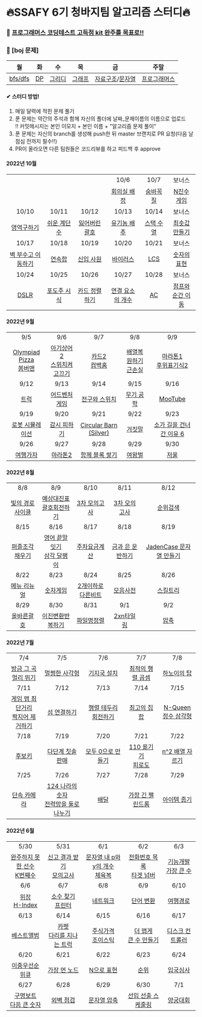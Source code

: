 # 🔥SSAFY 6기 청바지팀 알고리즘 스터디🔥

### 🥊 [프로그래머스 코딩테스트 고득점 kit 완주를 목표로!!](https://programmers.co.kr/learn/challenges?tab=algorithm_practice_kit)
### 🥊 [boj 문제]
| 월 | 화 | 수 | 목 | 금 | 주말 |
| :---: | :---: | :---: | :---: | :---: | :---: |
| [bfs/dfs](https://www.acmicpc.net/workbook/view/1833) | [DP](https://www.acmicpc.net/problemset?sort=ac_desc&solvedac_option=xz%2Cxn&submit=fa%2Cus&tier=9%2C10%2C11%2C12%2C13&algo=25&algo_if=and) | [그리디](https://www.acmicpc.net/problemset?sort=ac_desc&solvedac_option=xz%2Cxn&tier=9%2C10%2C11%2C12%2C13&algo=33&algo_if=and) | [그래프](https://www.acmicpc.net/problemset?sort=ac_desc&solvedac_option=xz%2Cxn&tier=8%2C9%2C10%2C11%2C12%2C13&algo=7&algo_if=and) | [자료구조](https://www.acmicpc.net/problemset?sort=ac_desc&solvedac_option=xz%2Cxn&tier=9%2C10%2C11%2C12%2C13&algo=175&algo_if=and)/[문자열](https://www.acmicpc.net/problemset?sort=ac_desc&solvedac_option=xz%2Cxn&tier=9%2C10%2C11%2C12%2C13&algo=158&algo_if=and) | [프로그래머스](https://school.programmers.co.kr/learn/challenges?page=1&statuses=unsolved&levels=2%2C3&languages=java%2Cjavascript) |


#### ✔ 스터디 방법!

1. 매일 달력에 적힌 문제 풀기
2. 푼 문제는 약간의 주석과 함께 자신의 폴더에 날짜_문제이름의 이름으로 업로드  
!! 커밋메시지는 본인 이모지 + 본인 이름 + "알고리즘 문제 풀이"
3. 푼 문제는 자신의 branch를 생성해 push한 뒤 master 브랜치로 PR 요청(다음 날 점심 전까지 필수!!)
4. PR이 올라오면 다른 팀원들은 코드리뷰를 하고 피드백 후 approve



#### 2022년 10월
|  |  |  |  |  |  |
| :---: | :---: | :---: | :---: | :---: | :---: |
|  |  | | 10/6 | 10/7 | 보너스 |
|  |  |  | [회의실 배정](https://www.acmicpc.net/problem/1931) | [숨바꼭질](https://www.acmicpc.net/problem/1697) | [N진수 게임](https://school.programmers.co.kr/learn/courses/30/lessons/17687) |
| 10/10 | 10/11 | 10/12 | 10/13 | 10/14 | 보너스 |
| [영역구하기](https://www.acmicpc.net/problem/2583) | [쉬운 계단 수](https://www.acmicpc.net/problem/10844) | [잃어버린 괄호](https://www.acmicpc.net/problem/1541) | [유기농 배추](https://www.acmicpc.net/problem/1012) | [스택 수열](https://www.acmicpc.net/problem/1874) | [최솟값 만들기](https://school.programmers.co.kr/learn/courses/30/lessons/12941) |
| 10/17 | 10/18 | 10/19 | 10/20 | 10/21 | 보너스 |
| [벽 부수고 이동하기](https://www.acmicpc.net/problem/2206) | [연속합](https://www.acmicpc.net/problem/1912) | [신입 사원](https://www.acmicpc.net/problem/1946) | [바이러스](https://www.acmicpc.net/problem/2606) | [LCS](https://www.acmicpc.net/problem/9251) | [숫자의 표현](https://school.programmers.co.kr/learn/courses/30/lessons/12924) |
| 10/24 | 10/25 | 10/26 | 10/27 | 10/28 | 보너스 |
| [DSLR](https://www.acmicpc.net/problem/9019) | [포도주 시식](https://www.acmicpc.net/problem/2156) | [카드 정렬하기](https://www.acmicpc.net/problem/1715) | [연결 요소의 개수](https://www.acmicpc.net/problem/11724) | [AC](https://www.acmicpc.net/problem/5430) | [점프와 순간 이동](https://school.programmers.co.kr/learn/courses/30/lessons/12980) |

#### 2022년 9월
|                                                              |                                                              |                                                              |                                                              |                                                              |
| :----------------------------------------------------------: | :----------------------------------------------------------: | :----------------------------------------------------------: | :----------------------------------------------------------: | :----------------------------------------------------------: |
|                             9/5                              |                             9/6                              |                             9/7                              |                             9/8                              |                             9/9                              |
| [Olympiad Pizza](https://www.acmicpc.net/problem/15235)<br/>[봄버맨](https://www.acmicpc.net/problem/16918) | [아기상어2](https://www.acmicpc.net/problem/17086)<br/>[스위치켜고끄기](https://www.acmicpc.net/problem/1244) | [카드2](https://www.acmicpc.net/problem/2164)<br/>[컴백홈](https://www.acmicpc.net/problem/1189) | [배열복원하기](https://www.acmicpc.net/problem/16967)<br/>[근손실](https://www.acmicpc.net/problem/18429) | [마라톤1](https://www.acmicpc.net/problem/10655)<br/>[후위표기식2](https://www.acmicpc.net/problem/1935) |
|                             9/12                             |                             9/13                             |                             9/14                             |                             9/15                             |                             9/16                             |
| [트럭](https://www.acmicpc.net/problem/13335) | [어드벤처 게임](https://www.acmicpc.net/problem/2310) | [전구와 스위치](https://www.acmicpc.net/problem/2138) | [무기 공학](https://www.acmicpc.net/problem/18430) | [MooTube](https://www.acmicpc.net/problem/15591) |
|                             9/19                             |                             9/20                             |                             9/21                             |                             9/22                             |                             9/23                             |
| [로봇 시뮬레이션](https://www.acmicpc.net/problem/2174) | [감시 피하기](https://www.acmicpc.net/problem/18428) | [Circular Barn (Silver)](https://www.acmicpc.net/problem/11996) | [거짓말](https://www.acmicpc.net/problem/1043) | [소가 길을 건너간 이유 6](https://www.acmicpc.net/problem/14466) |
|                             9/26                             |                             9/27                             |                             9/28                             |                             9/29                             |                             9/30                             |
| [여행가자](https://www.acmicpc.net/problem/1976) | [마라톤2](https://www.acmicpc.net/problem/10653) | [함께 블록 쌓기](https://www.acmicpc.net/problem/18427) | [여왕벌](https://www.acmicpc.net/problem/10836) | [저울](https://www.acmicpc.net/problem/10159) |



#### 2022년 8월
|                                                              |                                                              |                                                              |                                                              |                                                              |
| :----------------------------------------------------------: | :----------------------------------------------------------: | :----------------------------------------------------------: | :----------------------------------------------------------: | :----------------------------------------------------------: |
|                             8/8                              |                             8/9                              |                             8/10                              |                             8/11                              |                             8/12                              |
| [빛의 경로 사이클](https://school.programmers.co.kr/learn/courses/30/lessons/86052) | [예상대진표](https://school.programmers.co.kr/learn/courses/30/lessons/12985)<br/> [괄호회전하기](https://school.programmers.co.kr/learn/courses/30/lessons/76502) | [3차 모의고사](https://career.programmers.co.kr/competitions/2627) | [3차 모의고사](https://career.programmers.co.kr/competitions/2627) | [순위검색](https://school.programmers.co.kr/learn/courses/30/lessons/72412) |
|                             8/15                             |                             8/16                             |                             8/17                             |                             8/18                             |                             8/19                             |
| [퍼즐조각채우기](https://school.programmers.co.kr/learn/courses/30/lessons/84021) | [영어 끝말잇기](https://school.programmers.co.kr/learn/courses/30/lessons/12981)<br/>[삼각 달팽이](https://school.programmers.co.kr/learn/courses/30/lessons/68645) | [주차요금계산](https://school.programmers.co.kr/learn/courses/30/lessons/92341) | [금과 은 운반하기](https://school.programmers.co.kr/learn/courses/30/lessons/86053) | [JadenCase 문자열 만들기](https://school.programmers.co.kr/learn/courses/30/lessons/12951) |
|                             8/22                             |                             8/23                             |                             8/24                             |                             8/25                             |                             8/26                             |
| [메뉴 리뉴얼](https://school.programmers.co.kr/learn/courses/30/lessons/72411) | [숫자게임](https://school.programmers.co.kr/learn/courses/30/lessons/12987) | [2개이하로다른비트](https://school.programmers.co.kr/learn/courses/30/lessons/77885) | [모음사전](https://school.programmers.co.kr/learn/courses/30/lessons/84512) | [스킬트리](https://school.programmers.co.kr/learn/courses/30/lessons/49993) |
|                             8/29                             |                             8/30                             |                             8/31                             |                             9/1                             |                             9/2                             |
| [올바른괄호](https://school.programmers.co.kr/learn/courses/30/lessons/12909) | [이진변환반복하기](https://school.programmers.co.kr/learn/courses/30/lessons/70129) | [파일명정렬](https://school.programmers.co.kr/learn/courses/30/lessons/17686) | [2xn타일링](https://school.programmers.co.kr/learn/courses/30/lessons/12900) | [압축](https://school.programmers.co.kr/learn/courses/30/lessons/17684) |


#### 2022년 7월
|                                                              |                                                              |                                                              |                                                              |                                                              |
| :----------------------------------------------------------: | :----------------------------------------------------------: | :----------------------------------------------------------: | :----------------------------------------------------------: | :----------------------------------------------------------: |
|                             7/4                              |                             7/5                              |                             7/6                              |                             7/7                              |                             7/8                              |
| [방금 그 곡](https://programmers.co.kr/learn/courses/30/lessons/17683)<br />[멀리 뛰기](https://programmers.co.kr/learn/courses/30/lessons/12914) | [멀쩡한 사각형](https://school.programmers.co.kr/learn/courses/30/lessons/62048) | [기지국 설치](https://school.programmers.co.kr/learn/courses/30/lessons/12979) | [최적의 행렬 곱셈](https://school.programmers.co.kr/learn/courses/30/lessons/12942) | [하노이의 탑](https://school.programmers.co.kr/learn/courses/30/lessons/12946) |
|                             7/11                             |                             7/12                             |                             7/13                             |                             7/14                             |                             7/15                             |
| [게임 맵 최단거리](https://school.programmers.co.kr/learn/courses/30/lessons/1844)<br />[짝지어 제거하기](https://school.programmers.co.kr/learn/courses/30/lessons/12973) | [섬 연결하기](https://school.programmers.co.kr/learn/courses/30/lessons/42861) | [행렬 테두리 회전하기](https://school.programmers.co.kr/learn/courses/30/lessons/77485) | [최고의 집합](https://school.programmers.co.kr/learn/courses/30/lessons/12938) | [N-Queen](https://school.programmers.co.kr/learn/courses/30/lessons/12952)<br />[정수 삼각형](https://school.programmers.co.kr/learn/courses/30/lessons/43105) |
|                             7/18                             |                             7/19                             |                             7/20                             |                             7/21                             |                             7/22                             |
| [후보키](https://programmers.co.kr/learn/courses/30/lessons/42890) | [다단계 칫솔 판매](https://school.programmers.co.kr/learn/courses/30/lessons/77486) | [모두 0으로 만들기](https://school.programmers.co.kr/learn/courses/30/lessons/76503) | [110 옮기기](https://school.programmers.co.kr/learn/courses/30/lessons/77886)<br />[피로도](https://school.programmers.co.kr/learn/courses/30/lessons/87946) | [n^2 배열 자르기](https://school.programmers.co.kr/learn/courses/30/lessons/87390) |
|                             7/25                             |                             7/26                             |                             7/27                             |                             7/28                             |                             7/29                             |
| [단속 카메라](https://school.programmers.co.kr/learn/courses/30/lessons/42884) | [124 나라의 숫자](https://school.programmers.co.kr/learn/courses/30/lessons/12899)<br />[전력망을 둘로 나누기](https://school.programmers.co.kr/learn/courses/30/lessons/86971) | [배달](https://school.programmers.co.kr/learn/courses/30/lessons/12978) | [가장 긴 팰린드롬](https://programmers.co.kr/learn/courses/30/lessons/12904) | [아이템 줍기](https://school.programmers.co.kr/learn/courses/30/lessons/87694)<br /> |


#### 2022년 6월
|                                                              |                                                              |                                                              |                                                              |                                                              |
| :----------------------------------------------------------: | :----------------------------------------------------------: | :----------------------------------------------------------: | :----------------------------------------------------------: | :----------------------------------------------------------: |
|                             5/30                             |                             5/31                             |                             6/1                              |                             6/2                              |                             6/3                              |
| [완주하지 못한 선수](https://programmers.co.kr/learn/courses/30/lessons/42576)<br />[K번째수](https://programmers.co.kr/learn/courses/30/lessons/42748) | [신고 결과 받기](https://programmers.co.kr/learn/courses/30/lessons/92334)<br />[모의고사](https://programmers.co.kr/learn/courses/30/lessons/42840) | [문자열 내 p와 y의 개수](https://programmers.co.kr/learn/courses/30/lessons/12916)<br />[체육복](https://programmers.co.kr/learn/courses/30/lessons/42862) | [전화번호 목록](https://programmers.co.kr/learn/courses/30/lessons/42577)<br />[타겟 넘버](https://programmers.co.kr/learn/courses/30/lessons/43165) | [기능개발](https://programmers.co.kr/learn/courses/30/lessons/42586)<br />[가장 큰 수](https://programmers.co.kr/learn/courses/30/lessons/42746) |
|                             6/6                              |                             6/7                              |                             6/8                              |                             6/9                              |                             6/10                             |
| [위장](https://programmers.co.kr/learn/courses/30/lessons/42578)<br />[H-Index](https://programmers.co.kr/learn/courses/30/lessons/42747) | [소수 찾기](https://programmers.co.kr/learn/courses/30/lessons/42839)<br />[프린터](https://programmers.co.kr/learn/courses/30/lessons/42587) | [네트워크](https://programmers.co.kr/learn/courses/30/lessons/43162) | [단어 변환](https://programmers.co.kr/learn/courses/30/lessons/43163) | [여행경로](https://programmers.co.kr/learn/courses/30/lessons/43164) |
|                             6/13                             |                             6/14                             |                             6/15                             |                             6/16                             |                             6/17                             |
| [베스트앨범](https://programmers.co.kr/learn/courses/30/lessons/42579) | [카펫](https://programmers.co.kr/learn/courses/30/lessons/42842)<br />[다리를 지나는 트럭](https://programmers.co.kr/learn/courses/30/lessons/42583) | [주식가격](https://programmers.co.kr/learn/courses/30/lessons/42584)<br />[조이스틱](https://programmers.co.kr/learn/courses/30/lessons/42860) | [더 맵게](https://programmers.co.kr/learn/courses/30/lessons/42626)<br />[큰 수 만들기](https://programmers.co.kr/learn/courses/30/lessons/42883) | [디스크 컨트롤러](https://programmers.co.kr/learn/courses/30/lessons/42627) |
|                             6/20                             |                             6/21                             |                             6/22                             |                             6/23                             |                             6/24                             |
| [이중우선순위큐](https://programmers.co.kr/learn/courses/30/lessons/42628) | [가장 먼 노드](https://programmers.co.kr/learn/courses/30/lessons/49189) | [N으로 표현](https://programmers.co.kr/learn/courses/30/lessons/42895) | [순위](https://programmers.co.kr/learn/courses/30/lessons/49191) | [입국심사](https://programmers.co.kr/learn/courses/30/lessons/43238) |
|                             6/27                             |                             6/28                             |                             6/29                             |                             6/30                             |                             7/1                              |
| [구명보트](https://programmers.co.kr/learn/courses/30/lessons/42885)<br />[다음 큰 숫자](https://programmers.co.kr/learn/courses/30/lessons/12911) | [외벽 점검](https://programmers.co.kr/learn/courses/30/lessons/60062) | [문자열 압축](https://programmers.co.kr/learn/courses/30/lessons/60057) | [선입 선출 스케줄링](https://programmers.co.kr/learn/courses/30/lessons/12920) | [양궁대회](https://programmers.co.kr/learn/courses/30/lessons/92342)<br /> |

